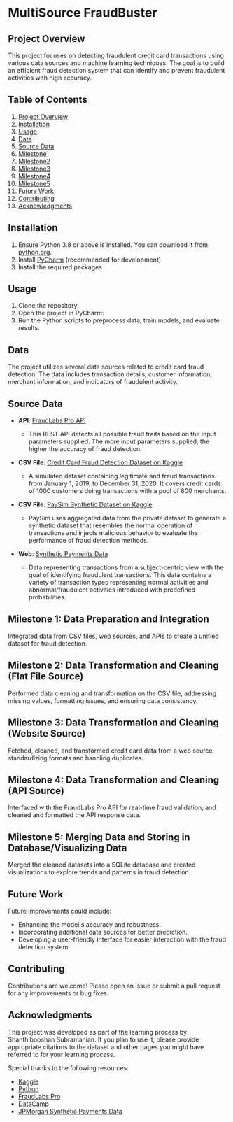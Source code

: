 # MultiSource FraudBuster

## Project Overview

This project focuses on detecting fraudulent credit card transactions using various data sources and machine learning techniques. The goal is to build an efficient fraud detection system that can identify and prevent fraudulent activities with high accuracy.

## Table of Contents

1. [Project Overview](#project-overview)
2. [Installation](#installation)
3. [Usage](#usage)
4. [Data](#data)
5. [Source Data](#source-data)
6. [Milestone1](#Milestone1)
7. [Milestone2](#Milestone2)
8. [Milestone3](#Milestone3)
9. [Milestone4](#Milestone4)
10. [Milestone5](#Milestone5)
11. [Future Work](#future-work)
12. [Contributing](#contributing)
13. [Acknowledgments](#acknowledgments)

    
## Installation

1. Ensure Python 3.8 or above is installed. You can download it from [python.org](https://www.python.org/downloads/).
2. Install [PyCharm](https://www.jetbrains.com/pycharm/download/) (recommended for development).
3. Install the required packages


## Usage

1. Clone the repository:
2. Open the project in PyCharm:
3. Run the Python scripts to preprocess data, train models, and evaluate results.

## Data

The project utilizes several data sources related to credit card fraud detection. The data includes transaction details, customer information, merchant information, and indicators of fraudulent activity.

## Source Data

- **API**: [FraudLabs Pro API](https://www.fraudlabspro.com/developer/api/screen-order?ref=apilist.fun)
  - This REST API detects all possible fraud traits based on the input parameters supplied. The more input parameters supplied, the higher the accuracy of fraud detection.

- **CSV File**: [Credit Card Fraud Detection Dataset on Kaggle](https://www.kaggle.com/datasets/shayannaveed/credit-card-fraud-detection)
  - A simulated dataset containing legitimate and fraud transactions from January 1, 2019, to December 31, 2020. It covers credit cards of 1000 customers doing transactions with a pool of 800 merchants.

- **CSV File**: [PaySim Synthetic Dataset on Kaggle](https://www.kaggle.com/datasets/ealaxi/paysim1)
  - PaySim uses aggregated data from the private dataset to generate a synthetic dataset that resembles the normal operation of transactions and injects malicious behavior to evaluate the performance of fraud detection methods.

- **Web**: [ Synthetic Payments Data](https://datahub.io/machine-learning/creditcard/datapackage.json')
  - Data representing transactions from a subject-centric view with the goal of identifying fraudulent transactions. This data contains a variety of transaction types representing normal activities and abnormal/fraudulent activities introduced with predefined probabilities.

## Milestone 1: Data Preparation and Integration

Integrated data from CSV files, web sources, and APIs to create a unified dataset for fraud detection.

## Milestone 2: Data Transformation and Cleaning (Flat File Source)

Performed data cleaning and transformation on the CSV file, addressing missing values, formatting issues, and ensuring data consistency.

## Milestone 3: Data Transformation and Cleaning (Website Source)

Fetched, cleaned, and transformed credit card data from a web source, standardizing formats and handling duplicates.

## Milestone 4: Data Transformation and Cleaning (API Source)

Interfaced with the FraudLabs Pro API for real-time fraud validation, and cleaned and formatted the API response data.

## Milestone 5: Merging Data and Storing in Database/Visualizing Data

Merged the cleaned datasets into a SQLite database and created visualizations to explore trends and patterns in fraud detection.

## Future Work

Future improvements could include:
- Enhancing the model's accuracy and robustness.
- Incorporating additional data sources for better prediction.
- Developing a user-friendly interface for easier interaction with the fraud detection system.

## Contributing

Contributions are welcome! Please open an issue or submit a pull request for any improvements or bug fixes.

## Acknowledgments

This project was developed as part of the learning process by Shanthibooshan Subramanian. If you plan to use it, please provide appropriate citations to the dataset and other pages you might have referred to for your learning process.

Special thanks to the following resources:
- [Kaggle](https://www.kaggle.com/)
- [Python](https://www.python.org/)
- [FraudLabs Pro](https://www.fraudlabspro.com/)
- [DataCamp](https://app.datacamp.com/)
- [JPMorgan Synthetic Payments Data](https://www.jpmorgan.com/synthetic-data/payments-data-for-fraud-detection)




